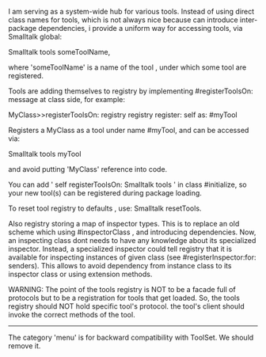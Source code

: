 I am serving as a system-wide hub for various tools.Instead of using direct class names for tools, which is not always nice because can introduce inter-packagedependencies, i provide a uniform way for accessing tools, via Smalltalk global:Smalltalk tools someToolName,where 'someToolName' is a name of the tool , under which some tool are registered.Tools are adding themselves to registry by implementing #registerToolsOn: message at class side, for example:MyClass>>registerToolsOn: registry   registry register: self as: #myToolRegisters a MyClass as a tool under name #myTool, and can be accessed via:Smalltalk tools myTool and avoid putting 'MyClass' reference into code.You can add  ' self registerToolsOn: Smalltalk tools ' in class #initialize,so your new tool(s) can be registered during package loading.To reset tool registry to defaults , use: Smalltalk resetTools.Also registry storing a map of inspector types. This is to replace an old scheme which using #inspectorClass , and introducing dependencies.Now, an inspecting class dont needs to have any knowledge about its specialized inspector.Instead, a specialized inspector could tell registry that it is available for inspecting instances of given class (see #registerInspector:for:  senders).This allows to avoid dependency from instance class to its inspector class or using extension methods.WARNING: The point of the tools registry is NOT to be a facade full of protocols but to be a registration for tools that get loaded. So, the tools registry should NOT hold specific tool's protocol.  the tool's client should invoke the correct methods of the tool.----------- The category 'menu' is for backward compatibility with ToolSet. We should remove it.